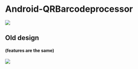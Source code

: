 # Android-QRBarcodeprocessor
![](https://github.com/akimaleo/Android-QRBarcodeprocessor/blob/master/image/qr.jpg?raw=true)
## Old design 
#### (features are the same)
![](https://github.com/akimaleo/Android-QRBarcodeprocessor/blob/master/image/barcode.gif?raw=true)
